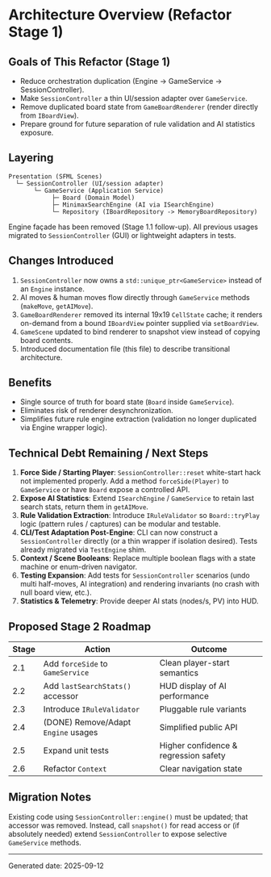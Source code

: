 # Architecture Overview (Refactor Stage 1)

## Goals of This Refactor (Stage 1)
- Reduce orchestration duplication (Engine -> GameService -> SessionController).
- Make `SessionController` a thin UI/session adapter over `GameService`.
- Remove duplicated board state from `GameBoardRenderer` (render directly from `IBoardView`).
- Prepare ground for future separation of rule validation and AI statistics exposure.

## Layering
```
Presentation (SFML Scenes)
  └─ SessionController (UI/session adapter)
       └─ GameService (Application Service)
            ├─ Board (Domain Model)
            ├─ MinimaxSearchEngine (AI via ISearchEngine)
            └─ Repository (IBoardRepository -> MemoryBoardRepository)
```

Engine façade has been removed (Stage 1.1 follow-up). All previous usages migrated to `SessionController` (GUI) or lightweight adapters in tests.

## Changes Introduced
1. `SessionController` now owns a `std::unique_ptr<GameService>` instead of an `Engine` instance.
2. AI moves & human moves flow directly through `GameService` methods (`makeMove`, `getAIMove`).
3. `GameBoardRenderer` removed its internal 19x19 `CellState` cache; it renders on-demand from a bound `IBoardView` pointer supplied via `setBoardView`.
4. `GameScene` updated to bind renderer to snapshot view instead of copying board contents.
5. Introduced documentation file (this file) to describe transitional architecture.

## Benefits
- Single source of truth for board state (`Board` inside `GameService`).
- Eliminates risk of renderer desynchronization.
- Simplifies future rule engine extraction (validation no longer duplicated via Engine wrapper logic).

## Technical Debt Remaining / Next Steps
1. **Force Side / Starting Player**: `SessionController::reset` white-start hack not implemented properly. Add a method `forceSide(Player)` to `GameService` or have `Board` expose a controlled API.
2. **Expose AI Statistics**: Extend `ISearchEngine` / `GameService` to retain last search stats, return them in `getAIMove`.
3. **Rule Validation Extraction**: Introduce `IRuleValidator` so `Board::tryPlay` logic (pattern rules / captures) can be modular and testable.
4. **CLI/Test Adaptation Post-Engine**: CLI can now construct a `SessionController` directly (or a thin wrapper if isolation desired). Tests already migrated via `TestEngine` shim.
5. **Context / Scene Booleans**: Replace multiple boolean flags with a state machine or enum-driven navigator.
6. **Testing Expansion**: Add tests for `SessionController` scenarios (undo multi half-moves, AI integration) and rendering invariants (no crash with null board view, etc.).
7. **Statistics & Telemetry**: Provide deeper AI stats (nodes/s, PV) into HUD.

## Proposed Stage 2 Roadmap
| Stage | Action | Outcome |
|-------|--------|---------|
| 2.1 | Add `forceSide` to `GameService` | Clean player-start semantics |
| 2.2 | Add `lastSearchStats()` accessor | HUD display of AI performance |
| 2.3 | Introduce `IRuleValidator` | Pluggable rule variants |
| 2.4 | (DONE) Remove/Adapt `Engine` usages | Simplified public API |
| 2.5 | Expand unit tests | Higher confidence & regression safety |
| 2.6 | Refactor `Context` | Clear navigation state |

## Migration Notes
Existing code using `SessionController::engine()` must be updated; that accessor was removed. Instead, call `snapshot()` for read access or (if absolutely needed) extend `SessionController` to expose selective `GameService` methods.

---
Generated date: 2025-09-12
